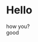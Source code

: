 <!DOCTYPE HTML>
<html>
    <head>
        <title>Challenge: Write a Poem</title>
        <meta charset="utf-8">
    </head>
    <body>
    <h1> Hello</h1>
    <p> how you?
    <br>
    good 
    <br>
    </p>
    </body>
</html>
